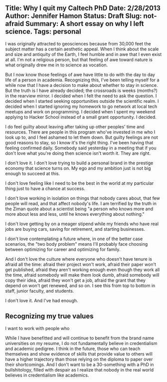 Title: Why I quit my Caltech PhD
Date: 2/28/2013
Author: Jennifer Hamon
Status: Draft
Slug: not-afraid
Summary: A short essay on why I left science.
Tags: personal
-----------------------------------

I was originally attracted to geosciences because from 30,000 feet the subject matter has a certain aesthetic appeal.  When I think about the scale and size and antiquity of the Earth, I feel humble and in awe that I even exist at all.  I'm not a religious person, but that feeling of awe toward nature is what originally drew me in to science as vocation.  

But I now know those feelings of awe have little to do with the day to day life of a person in academia.  Recognizing this, I've been telling myself for a while now that I have a decision to make about whether to stay in science.  But the truth is I have already decided; the crossroads is weeks (months?) in the rearview mirror.  I decided when I felt the need to ask the question.  I decided when I started seeking opportunities outside the scientific realm.  I decided when I started ignoring my homework to go network at local tech meetups and work on programming.  I decided when I spent my weekend applying to Hacker School instead of a small grant opportunity.  I decided.

I do feel guilty about leaving after taking up other peoples' time and resources.  There are people in this program who've invested in me who I look up to, and I feel ashamed to let them down.  But guilty feelings are not good reasons to stay, so I know it's the right thing.  I've been having that feeling confirmed daily.  Somebody said yesterday in a meeting that if you don't love what you're doing then science isn't worth it.  They are right.

I don't love it.  I don't love trying to build a personal brand in the prestige economy that science turns on.  My ego and my ambition just is not big enough to succeed at this.  

I don't love feeling like I need to be the best in the world at my particular thing just to have a chance at success.  

I don't love working in isolation on things that nobody cares about, that few people will read, and that affect nobody's life.  I am terrified by the truth in the Ziman quote about a scientist being "a person who knows more and more about less and less, until he knows everything about nothing."

I don't love getting by on a meager stipend while my friends who have real jobs are buying cars, saving for retirement, and starting businesses.

I don't love contemplating a future where, in one of the better case scenarios, the "two body problem" means I'll probably face choosing between optimizing for career and optimizing for family.

And I don't love the culture where everyone who doesn't have tenure is afraid all the time: afraid their project won't work, afraid their paper won't get published, afraid they aren't working enough even though they work all the time, afraid somebody will make them look dumb, afraid somebody will copy their idea, afraid they won't get a job, afraid the grant that they depend on won't get renewed, and so on.  I see this from top to bottom in staff, junior faculty, and students.

I don't love it.  And I've had enough. 

## Recognizing my true values

I want to work with people who 

While I have benefitted and will continue to benefit from the brand name universities on my resume, I do not fundamentally believe in credentialism and academic pedigree.  I think in the future, those who can teach themselves and show evidence of skills that provide value to others will have a higher trajectory than those relying on the diploma to paper over their shortcomings.  And I don't want to be a 30-something with a PhD in bullshitology, filled with despair as I realize that nobody in the real world believes in credentialism like academics.

